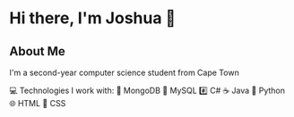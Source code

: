# Hi there, I'm Joshua 👋

## About Me
I'm a second-year computer science student from Cape Town

💻 Technologies I work with:
🍃 MongoDB
🐬 MySQL
#️⃣ C#
☕ Java
🐍 Python
🌐 HTML
🎨 CSS
